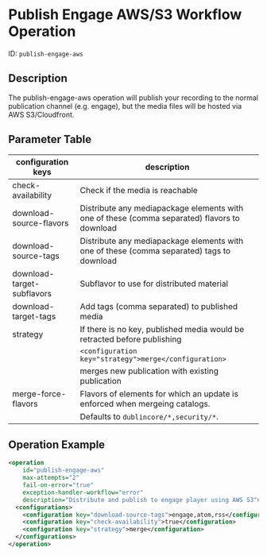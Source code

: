 Publish Engage AWS/S3 Workflow Operation
========================================

ID: `publish-engage-aws`


Description
-----------

The publish-engage-aws operation will publish your recording to the normal publication channel (e.g. engage), but the
media files will be hosted via AWS S3/Cloudfront.


Parameter Table
---------------

|configuration keys         |description                                                                                  |
|---------------------------|---------------------------------------------------------------------------------------------|
|check-availability         |Check if the media is reachable                                                              |
|download-source-flavors    |Distribute any mediapackage elements with one of these (comma separated) flavors to download |
|download-source-tags       |Distribute any mediapackage elements with one of these (comma separated) tags to download    |
|download-target-subflavors |Subflavor to use for distributed material                                                    |
|download-target-tags       |Add tags (comma separated) to published media                                                |
|strategy                   |If there is no key, published media would be retracted before publishing                     |
|                           |`<configuration key="strategy">merge</configuration>`                                        |
|                           |merges new publication with existing publication                                             |
|merge-force-flavors        |Flavors of elements for which an update is enforced when mergeing catalogs.                  |
|                           |Defaults to `dublincore/*,security/*`.


Operation Example
-----------------

```xml
<operation
    id="publish-engage-aws"
    max-attempts="2"
    fail-on-error="true"
    exception-handler-workflow="error"
    description="Distribute and publish to engage player using AWS S3">
  <configurations>
    <configuration key="download-source-tags">engage,atom,rss</configuration>
    <configuration key="check-availability">true</configuration>
    <configuration key="strategy">merge</configuration>
  </configurations>
</operation>
```
